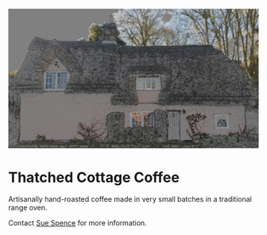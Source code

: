 ![logo](/images/tc_smaller.jpg)
# Thatched Cottage Coffee
Artisanally hand-roasted coffee made in very small batches in a traditional range oven.

Contact [Sue Spence](mailto:sue@thatchedcottage.coffee) for more information.


